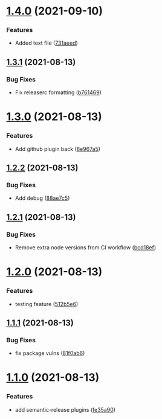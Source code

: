 # [1.4.0](https://github.com/simplekarl/versioning/compare/v1.3.1...v1.4.0) (2021-09-10)


### Features

* Added text file ([731aeed](https://github.com/simplekarl/versioning/commit/731aeeda9a7bb189e3e2cf9597011025a520269d))

## [1.3.1](https://github.com/simplekarl/versioning/compare/v1.3.0...v1.3.1) (2021-08-13)


### Bug Fixes

* Fix releaserc formatting ([b761469](https://github.com/simplekarl/versioning/commit/b761469beae3876736e97d54a8c93faf0439ebaf))

# [1.3.0](https://github.com/simplekarl/versioning/compare/v1.2.2...v1.3.0) (2021-08-13)


### Features

* Add github plugin back ([8e967a5](https://github.com/simplekarl/versioning/commit/8e967a50f746b4fb5a8fa46528a6b4bdd9b55446))

## [1.2.2](https://github.com/simplekarl/versioning/compare/v1.2.1...v1.2.2) (2021-08-13)


### Bug Fixes

* Add debug ([88ae7c5](https://github.com/simplekarl/versioning/commit/88ae7c5744b57d0d3643ef89e9380951968ce0e7))

## [1.2.1](https://github.com/simplekarl/versioning/compare/v1.2.0...v1.2.1) (2021-08-13)


### Bug Fixes

* Remove extra node versions from CI workflow ([bcd18ef](https://github.com/simplekarl/versioning/commit/bcd18ef9c275bd1c05857310a048069ed2ec5683))

# [1.2.0](https://github.com/simplekarl/versioning/compare/v1.1.1...v1.2.0) (2021-08-13)


### Features

* testing feature ([512b5e6](https://github.com/simplekarl/versioning/commit/512b5e61eb264e21ed03c6a9579455f03c3fedb6))

## [1.1.1](https://github.com/simplekarl/versioning/compare/v1.1.0...v1.1.1) (2021-08-13)


### Bug Fixes

* fix package vulns ([81f0ab6](https://github.com/simplekarl/versioning/commit/81f0ab691f0eca5b37b32955411fdb587afc9d90))

# [1.1.0](https://github.com/simplekarl/versioning/compare/v1.0.0...v1.1.0) (2021-08-13)


### Features

* add semantic-release plugins ([fe35a90](https://github.com/simplekarl/versioning/commit/fe35a9093edddb4edfb4bd68a61af819fce77733))
